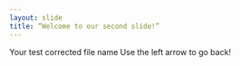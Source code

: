 ```yaml
---
layout: slide
title: “Welcome to our second slide!”
---
```

Your test corrected file name
Use the left arrow to go back!

